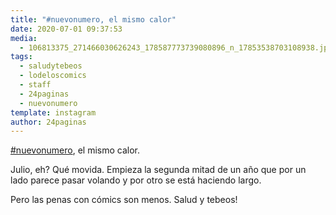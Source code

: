 ```yaml
---
title: "#nuevonumero, el mismo calor"
date: 2020-07-01 09:37:53
media: 
  - 106813375_271466030626243_178587773739080896_n_17853538703108938.jpg
tags: 
  - saludytebeos
  - lodeloscomics
  - staff
  - 24paginas
  - nuevonumero
template: instagram
author: 24paginas
---
```


[#nuevonumero](/tags/nuevonumero), el mismo calor.

Julio, eh? Qué movida. Empieza la segunda mitad de un año que por un lado parece pasar volando y por otro se está haciendo largo.

Pero las penas con cómics son menos. Salud y tebeos!
